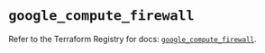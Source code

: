 # `google_compute_firewall`

Refer to the Terraform Registry for docs: [`google_compute_firewall`](https://registry.terraform.io/providers/hashicorp/google/6.49.3/docs/resources/compute_firewall).
